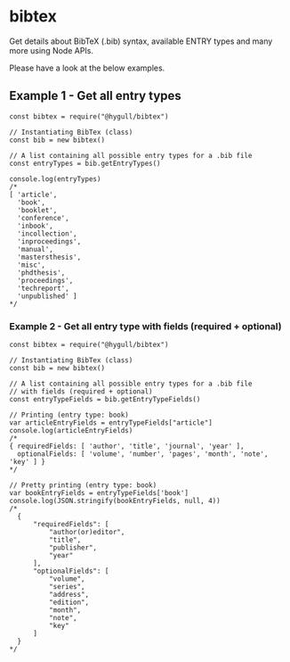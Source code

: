 # bibtex
Get details about BibTeX (.bib) syntax, available ENTRY types and many more using Node APIs.  

Please have a look at the below examples.

## Example 1 - Get all entry types

	const bibtex = require("@hygull/bibtex")

	// Instantiating BibTex (class)
	const bib = new bibtex()  

	// A list containing all possible entry types for a .bib file
	const entryTypes = bib.getEntryTypes() 

	console.log(entryTypes)
	/*
	[ 'article',
	  'book',
	  'booklet',
	  'conference',
	  'inbook',
	  'incollection',
	  'inproceedings',
	  'manual',
	  'mastersthesis',
	  'misc',
	  'phdthesis',
	  'proceedings',
	  'techreport',
	  'unpublished' ]
	*/

### Example 2 - Get all entry type with fields (required + optional)

	const bibtex = require("@hygull/bibtex")

	// Instantiating BibTex (class)
	const bib = new bibtex()  

	// A list containing all possible entry types for a .bib file
	// with fields (required + optional)
	const entryTypeFields = bib.getEntryTypeFields() 

	// Printing (entry type: book)
	var articleEntryFields = entryTypeFields["article"]
	console.log(articleEntryFields)
	/*
	{ requiredFields: [ 'author', 'title', 'journal', 'year' ],
	  optionalFields: [ 'volume', 'number', 'pages', 'month', 'note', 'key' ] }
	*/

	// Pretty printing (entry type: book)
	var bookEntryFields = entryTypeFields['book']
	console.log(JSON.stringify(bookEntryFields, null, 4))
	/*
	  {
	      "requiredFields": [
	          "author(or)editor",
	          "title",
	          "publisher",
	          "year"
	      ],
	      "optionalFields": [
	          "volume",
	          "series",
	          "address",
	          "edition",
	          "month",
	          "note",
	          "key"
	      ]
	  }
	*/

